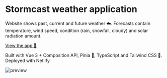 # Stormcast weather application

Website shows past, current and future weather :cloud:. Forecasts contain temperature, wind speed, condition (rain, snowfall, cloudy) and solar radiation amount.

[View the app :eyes:](https://stormcast.netlify.app/)

Built with Vue 3 + Composition API, Pinia :pineapple:, TypeScript and Tailwind CSS :ocean:. Deployed with Netlify

![preview](https://user-images.githubusercontent.com/83793845/211967196-03ff4b06-e1b0-4c3e-8256-414cf902c0b6.png)
